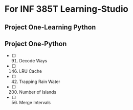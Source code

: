 # For INF 385T Learning-Studio 
## Project One-Learning Python
## Project One-Python
- [ ] 91. Decode Ways
- [ ] 146. LRU Cache    
- [ ]	42. Trapping Rain Water   
- [ ] 200. Number of Islands    
- [ ]	56. Merge Intervals    
